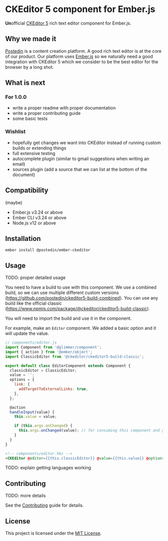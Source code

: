CKEditor 5 component for Ember.js
==============================================================================

**Un**official [CKEditor 5](https://ckeditor.com/ckeditor-5/) rich text editor component for Ember.js.

## Why we made it

[Postedin](https://www.postedin.com) is a content creation platform. A good rich text editor is at the core of our product. Our platform uses [Ember.js](https://emberjs.com) so we naturally need a good integration with CKEditor 5 which we consider to be the best editor for the browser by a long shot. 

## What is next

### For 1.0.0

- write a proper readme with proper documentation
- write a proper contributing guide
- some basic tests

### Wishlist

- hopefully get changes we want into CKEditor instead of running custom builds or extending things
- full extensive testing
- autocomplete plugin (similar to gmail suggestions when writing an email)
- sources plugin (add a source that we can list at the bottom of the document)

Compatibility
------------------------------------------------------------------------------
(maybe)

* Ember.js v3.24 or above
* Ember CLI v3.24 or above
* Node.js v12 or above

Installation
------------------------------------------------------------------------------

```
ember install @postedin/ember-ckeditor
```

Usage
------------------------------------------------------------------------------

TODO: proper detailed usage

You need to have a build to use with this component. We use a combined build, so we can use multiple different custom versions (https://github.com/postedin/ckeditor5-build-combined). You can use any build like the official classic (https://www.npmjs.com/package/@ckeditor/ckeditor5-build-classic).

You will need to import the build and use it in the component.

For example, make an `Editor` component. We added a basic option and it will update the value.
```js
// components/editor.js
import Component from '@glimmer/component';
import { action } from '@ember/object';
import ClassicEditor from '@ckeditor/ckeditor5-build-classic';

export default class EditorComponent extends Component {
  classicEditor = ClassicEditor;
  value = '';
  options = {
    link: {
      addTargetToExternalLinks: true,
    }, 
  };

  @action
  handleInput(value) {
    this.value = value;

    if (this.args.onChanged) {
      this.args.onChanged(value); // for consuming this component and getting the updated value
    } 
  }
}
```

```html
<!-- components/editor.hbs -->
<CKEditor @editor={{this.classicEditor}} @value={{this.value}} @options={{this.options}} @onInput={{this.handleInput}} />
```

TODO: explain getting languages working

Contributing
------------------------------------------------------------------------------

TODO: more details

See the [Contributing](CONTRIBUTING.md) guide for details.

License
------------------------------------------------------------------------------

This project is licensed under the [MIT License](LICENSE.md).
